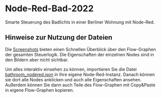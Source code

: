 # Node-Red-Bad-2022
Smarte Steuerung des Badlichts in einer Berliner Wohnung mit Node-Red.

## Hinweise zur Nutzung der Dateien

Die [Screenshots](screenshots/README.md) bieten einen Schnellen Überblick 
über den Flow-Graphen der gesamten Steuerlogik. Die Eigenschaften der
einzelnen Nodes sind in den Bildern aber nicht sichtbar. 

Um alles interaktiv einsehen zu können, importieren Sie die Datei 
[bathroom_nodered.json](bathroom_nodered.json) in Ihre eigene Node-Red-Instanz.
Danach können sie dort alle Nodes anklicken und auch alle Eigenschaften ansehen.
Außerdem können Sie dann auch Teile des Flow-Graphen mit Copy&Paste in eigene
Flow-Graphen kopieren.
